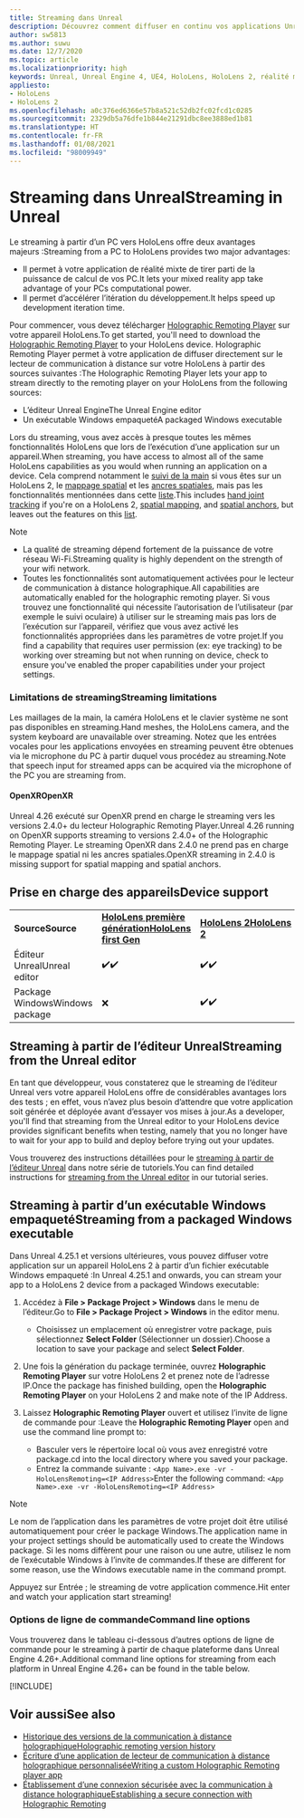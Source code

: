 ```yaml
---
title: Streaming dans Unreal
description: Découvrez comment diffuser en continu vos applications Unreal vers HoloLens 2, y compris les limitations et les options de ligne de commande pour le streaming.
author: sw5813
ms.author: suwu
ms.date: 12/7/2020
ms.topic: article
ms.localizationpriority: high
keywords: Unreal, Unreal Engine 4, UE4, HoloLens, HoloLens 2, réalité mixte, tutoriel, streaming, PC, application de communication à distance holographique, holographic remoting player, documentation, casque de réalité mixte, casque windows mixed reality, casque de réalité virtuelle
appliesto:
- HoloLens
- HoloLens 2
ms.openlocfilehash: a0c376ed6366e57b8a521c52db2fc02fcd1c0285
ms.sourcegitcommit: 2329db5a76dfe1b844e21291dbc8ee3888ed1b81
ms.translationtype: HT
ms.contentlocale: fr-FR
ms.lasthandoff: 01/08/2021
ms.locfileid: "98009949"
---
```

# <a name="streaming-in-unreal"></a><span data-ttu-id="52bb4-104">Streaming dans Unreal</span><span class="sxs-lookup"><span data-stu-id="52bb4-104">Streaming in Unreal</span></span>

<span data-ttu-id="52bb4-105">Le streaming à partir d’un PC vers HoloLens offre deux avantages majeurs :</span><span class="sxs-lookup"><span data-stu-id="52bb4-105">Streaming from a PC to HoloLens provides two major advantages:</span></span> 
* <span data-ttu-id="52bb4-106">Il permet à votre application de réalité mixte de tirer parti de la puissance de calcul de vos PC.</span><span class="sxs-lookup"><span data-stu-id="52bb4-106">It lets your mixed reality app take advantage of your PCs computational power.</span></span> 
* <span data-ttu-id="52bb4-107">Il permet d’accélérer l’itération du développement.</span><span class="sxs-lookup"><span data-stu-id="52bb4-107">It helps speed up development iteration time.</span></span> 

<span data-ttu-id="52bb4-108">Pour commencer, vous devez télécharger [Holographic Remoting Player](../platform-capabilities-and-apis/holographic-remoting-player.md) sur votre appareil HoloLens.</span><span class="sxs-lookup"><span data-stu-id="52bb4-108">To get started, you'll need to download the [Holographic Remoting Player](../platform-capabilities-and-apis/holographic-remoting-player.md) to your HoloLens device.</span></span> <span data-ttu-id="52bb4-109">Holographic Remoting Player permet à votre application de diffuser directement sur le lecteur de communication à distance sur votre HoloLens à partir des sources suivantes :</span><span class="sxs-lookup"><span data-stu-id="52bb4-109">The Holographic Remoting Player lets your app to stream  directly to the remoting player on your HoloLens from the following sources:</span></span>

* <span data-ttu-id="52bb4-110">L’éditeur Unreal Engine</span><span class="sxs-lookup"><span data-stu-id="52bb4-110">The Unreal Engine editor</span></span>
* <span data-ttu-id="52bb4-111">Un exécutable Windows empaqueté</span><span class="sxs-lookup"><span data-stu-id="52bb4-111">A packaged Windows executable</span></span> 

<span data-ttu-id="52bb4-112">Lors du streaming, vous avez accès à presque toutes les mêmes fonctionnalités HoloLens que lors de l’exécution d’une application sur un appareil.</span><span class="sxs-lookup"><span data-stu-id="52bb4-112">When streaming, you have access to almost all of the same HoloLens capabilities as you would when running an application on a device.</span></span> <span data-ttu-id="52bb4-113">Cela comprend notamment le [suivi de la main](unreal-hand-tracking.md) si vous êtes sur un HoloLens 2, le [mappage spatial](unreal-spatial-mapping.md) et les [ancres spatiales](unreal-spatial-anchors.md), mais pas les fonctionnalités mentionnées dans cette [liste](../platform-capabilities-and-apis/holographic-remoting-troubleshooting.md).</span><span class="sxs-lookup"><span data-stu-id="52bb4-113">This includes [hand joint tracking](unreal-hand-tracking.md) if you're on a HoloLens 2, [spatial mapping](unreal-spatial-mapping.md), and [spatial anchors](unreal-spatial-anchors.md), but leaves out the features on this [list](../platform-capabilities-and-apis/holographic-remoting-troubleshooting.md).</span></span> 

> [!NOTE]
> * <span data-ttu-id="52bb4-114">La qualité de streaming dépend fortement de la puissance de votre réseau Wi-Fi.</span><span class="sxs-lookup"><span data-stu-id="52bb4-114">Streaming quality is highly dependent on the strength of your wifi network.</span></span>
> * <span data-ttu-id="52bb4-115">Toutes les fonctionnalités sont automatiquement activées pour le lecteur de communication à distance holographique.</span><span class="sxs-lookup"><span data-stu-id="52bb4-115">All capabilities are automatically enabled for the holographic remoting player.</span></span> <span data-ttu-id="52bb4-116">Si vous trouvez une fonctionnalité qui nécessite l’autorisation de l’utilisateur (par exemple le suivi oculaire) à utiliser sur le streaming mais pas lors de l’exécution sur l’appareil, vérifiez que vous avez activé les fonctionnalités appropriées dans les paramètres de votre projet.</span><span class="sxs-lookup"><span data-stu-id="52bb4-116">If you find a capability that requires user permission (ex: eye tracking) to be working over streaming but not when running on device, check to ensure you've enabled the proper capabilities under your project settings.</span></span>

### <a name="streaming-limitations"></a><span data-ttu-id="52bb4-117">Limitations de streaming</span><span class="sxs-lookup"><span data-stu-id="52bb4-117">Streaming limitations</span></span>

<span data-ttu-id="52bb4-118">Les maillages de la main, la caméra HoloLens et le clavier système ne sont pas disponibles en streaming.</span><span class="sxs-lookup"><span data-stu-id="52bb4-118">Hand meshes, the HoloLens camera, and the system keyboard are unavailable over streaming.</span></span> <span data-ttu-id="52bb4-119">Notez que les entrées vocales pour les applications envoyées en streaming peuvent être obtenues via le microphone du PC à partir duquel vous procédez au streaming.</span><span class="sxs-lookup"><span data-stu-id="52bb4-119">Note that speech input for streamed apps can be acquired via the microphone of the PC you are streaming from.</span></span>

#### <a name="openxr"></a><span data-ttu-id="52bb4-120">OpenXR</span><span class="sxs-lookup"><span data-stu-id="52bb4-120">OpenXR</span></span>

<span data-ttu-id="52bb4-121">Unreal 4.26 exécuté sur OpenXR prend en charge le streaming vers les versions 2.4.0+ du lecteur Holographic Remoting Player.</span><span class="sxs-lookup"><span data-stu-id="52bb4-121">Unreal 4.26 running on OpenXR supports streaming to versions 2.4.0+ of the Holographic Remoting Player.</span></span> <span data-ttu-id="52bb4-122">Le streaming OpenXR dans 2.4.0 ne prend pas en charge le mappage spatial ni les ancres spatiales.</span><span class="sxs-lookup"><span data-stu-id="52bb4-122">OpenXR streaming in 2.4.0 is missing support for spatial mapping and spatial anchors.</span></span> 

## <a name="device-support"></a><span data-ttu-id="52bb4-123">Prise en charge des appareils</span><span class="sxs-lookup"><span data-stu-id="52bb4-123">Device support</span></span>

<table>
    <colgroup>
    <col width="33%" />
    <col width="33%" />
    <col width="33%" />
    </colgroup>
    <tr>
        <td><span data-ttu-id="52bb4-124"><strong>Source</strong></span><span class="sxs-lookup"><span data-stu-id="52bb4-124"><strong>Source</strong></span></span></td>
        <td><span data-ttu-id="52bb4-125"><a href="https://docs.microsoft.com/hololens/hololens1-hardware"><strong>HoloLens première génération</strong></a></span><span class="sxs-lookup"><span data-stu-id="52bb4-125"><a href="https://docs.microsoft.com/hololens/hololens1-hardware"><strong>HoloLens first Gen</strong></a></span></span></td>
        <td><span data-ttu-id="52bb4-126"><a href="https://www.microsoft.com/hololens/hardware"><strong>HoloLens 2</strong></a></span><span class="sxs-lookup"><span data-stu-id="52bb4-126"><a href="https://www.microsoft.com/hololens/hardware"><strong>HoloLens 2</strong></a></span></span></td>
        <td><span data-ttu-id="52bb4-127"><strong>Casques immersifs</strong></span><span class="sxs-lookup"><span data-stu-id="52bb4-127"><strong>Immersive Headsets</strong></span></span></td>
    </tr>
     <tr>
        <td><span data-ttu-id="52bb4-128">Éditeur Unreal</span><span class="sxs-lookup"><span data-stu-id="52bb4-128">Unreal editor</span></span></td>
        <td><span data-ttu-id="52bb4-129">✔️</span><span class="sxs-lookup"><span data-stu-id="52bb4-129">✔️</span></span></td>
        <td><span data-ttu-id="52bb4-130">✔️</span><span class="sxs-lookup"><span data-stu-id="52bb4-130">✔️</span></span></td>
        <td>❌</td>
    </tr>
    <tr>
        <td><span data-ttu-id="52bb4-131">Package Windows</span><span class="sxs-lookup"><span data-stu-id="52bb4-131">Windows package</span></span></td>
        <td>❌</td>
        <td><span data-ttu-id="52bb4-132">✔️</span><span class="sxs-lookup"><span data-stu-id="52bb4-132">✔️</span></span></td>
        <td>❌</td>
    </tr>

</table>

## <a name="streaming-from-the-unreal-editor"></a><span data-ttu-id="52bb4-133">Streaming à partir de l’éditeur Unreal</span><span class="sxs-lookup"><span data-stu-id="52bb4-133">Streaming from the Unreal editor</span></span>

<span data-ttu-id="52bb4-134">En tant que développeur, vous constaterez que le streaming de l’éditeur Unreal vers votre appareil HoloLens offre de considérables avantages lors des tests ; en effet, vous n’avez plus besoin d’attendre que votre application soit générée et déployée avant d’essayer vos mises à jour.</span><span class="sxs-lookup"><span data-stu-id="52bb4-134">As a developer, you'll find that streaming from the Unreal editor to your HoloLens device provides significant benefits when testing, namely that you no longer have to wait for your app to build and deploy before trying out your updates.</span></span>

<span data-ttu-id="52bb4-135">Vous trouverez des instructions détaillées pour le [streaming à partir de l’éditeur Unreal](tutorials/unreal-uxt-ch6.md#device-only-streaming) dans notre série de tutoriels.</span><span class="sxs-lookup"><span data-stu-id="52bb4-135">You can find detailed instructions for [streaming from the Unreal editor](tutorials/unreal-uxt-ch6.md#device-only-streaming) in our tutorial series.</span></span>

## <a name="streaming-from-a-packaged-windows-executable"></a><span data-ttu-id="52bb4-136">Streaming à partir d’un exécutable Windows empaqueté</span><span class="sxs-lookup"><span data-stu-id="52bb4-136">Streaming from a packaged Windows executable</span></span>

<span data-ttu-id="52bb4-137">Dans Unreal 4.25.1 et versions ultérieures, vous pouvez diffuser votre application sur un appareil HoloLens 2 à partir d’un fichier exécutable Windows empaqueté :</span><span class="sxs-lookup"><span data-stu-id="52bb4-137">In Unreal 4.25.1 and onwards, you can stream your app to a HoloLens 2 device from a packaged Windows executable:</span></span> 

1. <span data-ttu-id="52bb4-138">Accédez à **File > Package Project > Windows** dans le menu de l’éditeur.</span><span class="sxs-lookup"><span data-stu-id="52bb4-138">Go to **File > Package Project > Windows** in the editor menu.</span></span> 
    * <span data-ttu-id="52bb4-139">Choisissez un emplacement où enregistrer votre package, puis sélectionnez **Select Folder** (Sélectionner un dossier).</span><span class="sxs-lookup"><span data-stu-id="52bb4-139">Choose a location to save your package and select **Select Folder**.</span></span>

2. <span data-ttu-id="52bb4-140">Une fois la génération du package terminée, ouvrez **Holographic Remoting Player** sur votre HoloLens 2 et prenez note de l’adresse IP.</span><span class="sxs-lookup"><span data-stu-id="52bb4-140">Once the package has finished building, open the **Holographic Remoting Player** on your HoloLens 2 and make note of the IP Address.</span></span> 
3. <span data-ttu-id="52bb4-141">Laissez **Holographic Remoting Player** ouvert et utilisez l’invite de ligne de commande pour :</span><span class="sxs-lookup"><span data-stu-id="52bb4-141">Leave the **Holographic Remoting Player** open and use the command line prompt to:</span></span> 
    * <span data-ttu-id="52bb4-142">Basculer vers le répertoire local où vous avez enregistré votre package.</span><span class="sxs-lookup"><span data-stu-id="52bb4-142">cd into the local directory where you saved your package.</span></span>
    * <span data-ttu-id="52bb4-143">Entrez la commande suivante : `<App Name>.exe -vr -HoloLensRemoting=<IP Address>`</span><span class="sxs-lookup"><span data-stu-id="52bb4-143">Enter the following command: `<App Name>.exe -vr -HoloLensRemoting=<IP Address>`</span></span>

> [!NOTE]
> <span data-ttu-id="52bb4-144">Le nom de l’application dans les paramètres de votre projet doit être utilisé automatiquement pour créer le package Windows.</span><span class="sxs-lookup"><span data-stu-id="52bb4-144">The application name in your project settings should be automatically used to create the Windows package.</span></span> <span data-ttu-id="52bb4-145">Si les noms diffèrent pour une raison ou une autre, utilisez le nom de l’exécutable Windows à l’invite de commandes.</span><span class="sxs-lookup"><span data-stu-id="52bb4-145">If these are different for some reason, use the Windows executable name in the command prompt.</span></span>

<span data-ttu-id="52bb4-146">Appuyez sur Entrée ; le streaming de votre application commence.</span><span class="sxs-lookup"><span data-stu-id="52bb4-146">Hit enter and watch your application start streaming!</span></span>

### <a name="command-line-options"></a><span data-ttu-id="52bb4-147">Options de ligne de commande</span><span class="sxs-lookup"><span data-stu-id="52bb4-147">Command line options</span></span>

<span data-ttu-id="52bb4-148">Vous trouverez dans le tableau ci-dessous d’autres options de ligne de commande pour le streaming à partir de chaque plateforme dans Unreal Engine 4.26+.</span><span class="sxs-lookup"><span data-stu-id="52bb4-148">Additional command line options for streaming from each platform in Unreal Engine 4.26+ can be found in the table below.</span></span> 

[!INCLUDE[](includes/tabs-streaming-args.md)]

## <a name="see-also"></a><span data-ttu-id="52bb4-149">Voir aussi</span><span class="sxs-lookup"><span data-stu-id="52bb4-149">See also</span></span>

* [<span data-ttu-id="52bb4-150">Historique des versions de la communication à distance holographique</span><span class="sxs-lookup"><span data-stu-id="52bb4-150">Holographic remoting version history</span></span>](../platform-capabilities-and-apis/holographic-remoting-version-history.md)
* [<span data-ttu-id="52bb4-151">Écriture d’une application de lecteur de communication à distance holographique personnalisée</span><span class="sxs-lookup"><span data-stu-id="52bb4-151">Writing a custom Holographic Remoting player app</span></span>](../platform-capabilities-and-apis/holographic-remoting-create-player.md)
* [<span data-ttu-id="52bb4-152">Établissement d’une connexion sécurisée avec la communication à distance holographique</span><span class="sxs-lookup"><span data-stu-id="52bb4-152">Establishing a secure connection with Holographic Remoting</span></span>](../platform-capabilities-and-apis/holographic-remoting-secure-connection.md)
